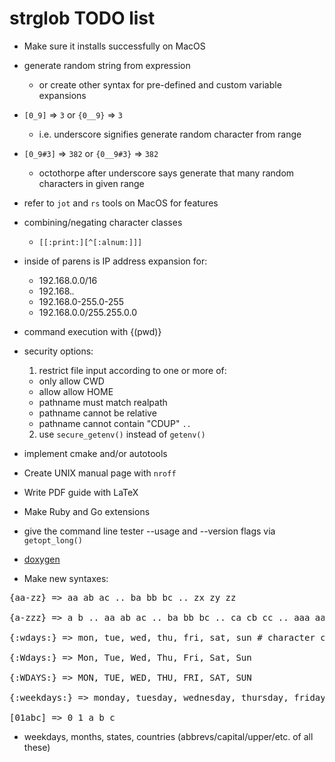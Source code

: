 # strglob TODO list

* Make sure it installs successfully on MacOS

* generate random string from expression <randcrap>
  - or create other syntax for pre-defined and custom variable expansions

* `[0_9]` => `3` or `{0__9}` => `3`
  - i.e. underscore signifies generate random character from range

* `[0_9#3]` => `382` or `{0__9#3}` => `382`
  - octothorpe after underscore says generate that many random characters in given range

* refer to `jot` and `rs` tools on MacOS for features

* combining/negating character classes
  - `[[:print:][^[:alnum:]]]`

* inside of parens is IP address expansion for:
  - 192.168.0.0/16
  - 192.168.*.*
  - 192.168.0-255.0-255
  - 192.168.0.0/255.255.0.0

* command execution with {(pwd)}

* security options:

  1. restrict file input according to one or more of:
    - only allow CWD
    - allow allow HOME
    - pathname must match realpath
    - pathname cannot be relative
    - pathname cannot contain "CDUP" `..`

  2. use `secure_getenv()` instead of `getenv()`

* implement cmake and/or autotools

* Create UNIX manual page with `nroff`

* Write PDF guide with LaTeX

* Make Ruby and Go extensions

* give the command line tester --usage and --version flags via `getopt_long()`

* [doxygen](http://stack.nl/~dimitri/doxygen/ "Generate documentation from source code")

* Make new syntaxes:

<pre>
{aa-zz} => aa ab ac .. ba bb bc .. zx zy zz

{a-zzz} => a b .. aa ab ac .. ba bb bc .. ca cb cc .. aaa aab aac .. baa bab bac .. bbb bca bcb .. caa cab cac .. zzz

{:wdays:} => mon, tue, wed, thu, fri, sat, sun # character class vs string class

{:Wdays:} => Mon, Tue, Wed, Thu, Fri, Sat, Sun

{:WDAYS:} => MON, TUE, WED, THU, FRI, SAT, SUN

{:weekdays:} => monday, tuesday, wednesday, thursday, friday, saturday, sunday 

[01abc] => 0 1 a b c
</pre>

* weekdays, months, states, countries (abbrevs/capital/upper/etc. of all these)

